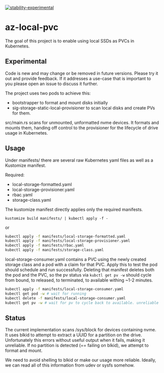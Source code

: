 [![stability-experimental](https://img.shields.io/badge/stability-experimental-orange.svg)](#experimental)

# az-local-pvc

The goal of this project is to enable using local SSDs as PVCs in Kubernetes.

## Experimental
Code is new and may change or be removed in future versions. Please try it out and provide feedback. If it addresses a use-case that is important to you please open an issue to discuss it further.


The project uses two pods to achieve this:
- bootstrapper to format and mount disks initially
- sig-storage-static-local-provisioner to scan local disks and create PVs for them.

src/main.rs scans for unmounted, unformatted nvme devices. It formats and mounts them, handing off control to the provisioner for the lifecycle of drive usage in Kubernetes.

## Usage

Under manifests/ there are several raw Kubernetes yaml files as well as a Kustomize manifest. 

Required:
- local-storage-formatted.yaml
- local-storage-provisioner.yaml
- rbac.yaml
- storage-class.yaml

The kustomize manifest directly applies only the required manifests.

`kustomize build manifests/ | kubectl apply -f -`

or 

```bash
kubectl apply -f manifests/local-storage-formatted.yaml
kubectl apply -f manifests/local-storage-provisioner.yaml
kubectl apply -f manifests/rbac.yaml
kubectl apply -f manifests/storage-class.yaml
```

local-storage-consumer.yaml contains a PVC using the newly created storage class and a pod with a claim for that PVC. Apply this to test the pod should schedule and run successfully. Deleting that manifest deletes both the pod and the PVC, so the pv status via `kubctl get pv -w` should cycle from bound, to released, to terminated, to available withing ~1-2 minutes.

```bash
kubectl apply -f manifests/local-storage-consumer.yaml
kubectl get pod -w # wait for running
kubectl delete -f manifests/local-storage-consumer.yaml
kubectl get pv -w # wait for pv to cycle back to available. unreliable currently with blkid, see below.
```

## Status

The current implementation scans /sys/block for devices containing nvme. It uses blkid to attempt to extract a UUID for a partition on the drive. Unfortunately this errors without useful output when it fails, making it unreliable. If no partition is detected (== failing on blkid), we attempt to format and mount.

We need to avoid shelling to blkid or make our usage more reliable. Ideally, we can read all of this information from udev or sysfs somehow.
